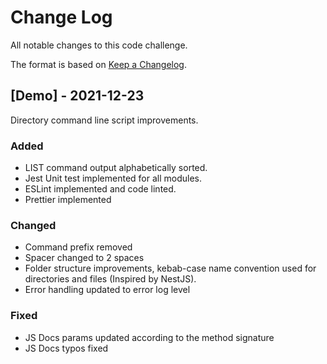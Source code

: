 
# Change Log
All notable changes to this code challenge.
 
The format is based on [Keep a Changelog](http://keepachangelog.com/).
 
## [Demo] - 2021-12-23
 
Directory command line script improvements.
 
### Added
- LIST command output alphabetically sorted.
- Jest Unit test implemented for all modules.
- ESLint implemented and code linted.
- Prettier implemented
 
### Changed
- Command prefix removed
- Spacer changed to 2 spaces
- Folder structure improvements, kebab-case name convention used for directories and files (Inspired by NestJS).
- Error handling updated to error log level

### Fixed
- JS Docs params updated according to the method signature
- JS Docs typos fixed
